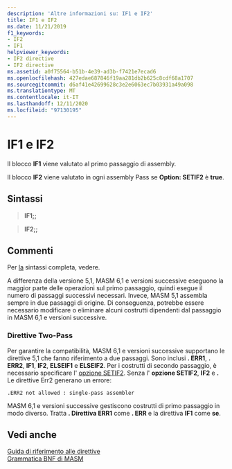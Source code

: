 ```yaml
---
description: 'Altre informazioni su: IF1 e IF2'
title: IF1 e IF2
ms.date: 11/21/2019
f1_keywords:
- IF2
- IF1
helpviewer_keywords:
- IF2 directive
- IF2 directive
ms.assetid: a0f75564-b51b-4e39-ad3b-f7421e7ecad6
ms.openlocfilehash: 427edae687846f19aa281db2b625c8cdf68a1707
ms.sourcegitcommit: d6af41e42699628c3e2e6063ec7b03931a49a098
ms.translationtype: MT
ms.contentlocale: it-IT
ms.lasthandoff: 12/11/2020
ms.locfileid: "97130195"
---
```

# <a name="if1-and-if2"></a>IF1 e IF2

Il blocco **IF1** viene valutato al primo passaggio di assembly.

Il blocco **IF2** viene valutato in ogni assembly Pass se **Option: SETIF2** è **true**.

## <a name="syntax"></a>Sintassi

> **IF1;;**

> **IF2;;**

## <a name="remarks"></a>Commenti

Per [la](if-masm.md) sintassi completa, vedere.

A differenza della versione 5,1, MASM 6,1 e versioni successive eseguono la maggior parte delle operazioni sul primo passaggio, quindi esegue il numero di passaggi successivi necessari. Invece, MASM 5,1 assembla sempre in due passaggi di origine. Di conseguenza, potrebbe essere necessario modificare o eliminare alcuni costrutti dipendenti dal passaggio in MASM 6,1 e versioni successive.

### <a name="two-pass-directives"></a>Direttive Two-Pass

Per garantire la compatibilità, MASM 6,1 e versioni successive supportano le direttive 5,1 che fanno riferimento a due passaggi. Sono inclusi **. ERR1**, **. ERR2**, **IF1**, **IF2**, **ELSEIF1** e **ELSEIF2**. Per i costrutti di secondo passaggio, è necessario specificare l' [opzione SETIF2](option-masm.md). Senza l' **opzione SETIF2**, **IF2** e **.** Le direttive Err2 generano un errore:

```output
.ERR2 not allowed : single-pass assembler
```

MASM 6,1 e versioni successive gestiscono costrutti di primo passaggio in modo diverso. Tratta **. Direttiva ERR1** come **. ERR** e la direttiva **IF1** come **se**.

## <a name="see-also"></a>Vedi anche

[Guida di riferimento alle direttive](directives-reference.md)\
[Grammatica BNF di MASM](masm-bnf-grammar.md)
